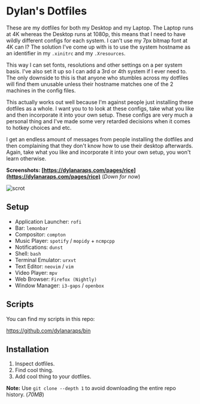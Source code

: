 # Dylan's Dotfiles

These are my dotfiles for both my Desktop and my Laptop. The Laptop runs at 4K whereas the Desktop runs at 1080p, this means that I need to have wildly different configs for each system. I can't use my 7px bitmap font at 4K can I? The solution I've come up with is to use the system hostname as an identifier in my `.xinitrc` and my `.Xresources`.

This way I can set fonts, resolutions and other settings on a per system basis. I've also set it up so I can add a 3rd or 4th system if I ever need to. The only downside to this is that anyone who stumbles across my dotfiles will find them unusable unless their hostname matches one of the 2 machines in the config files.

This actually works out well because I'm against people just installing these dotfiles as a whole. I want you to to look at these configs, take what you like and then incorporate it into your own setup. These configs are very much a personal thing and I've made some very retarded decisions when it comes to hotkey choices and etc.

I get an endless amount of messages from people installing the dotfiles and then complaining that they don't know how to use their desktop afterwards. Again, take what you like and incorporate it into your own setup, you won't learn otherwise.


**Screenshots: [https://dylanaraps.com/pages/rice](https://dylanaraps.com/pages/rice)** (*Down for now*)

![scrot](https://i.imgur.com/AoME7yC.png)


## Setup

- Application Launcher: `rofi`
- Bar: `lemonbar`
- Compositor: `compton`
- Music Player: `spotify` / `mopidy` + `ncmpcpp`
- Notifications: `dunst`
- Shell: `bash`
- Terminal Emulator: `urxvt`
- Text Editor: `neovim` / `vim`
- Video Player: `mpv`
- Web Browser: `Firefox (Nightly)`
- Window Manager: `i3-gaps` / `openbox`


## Scripts

You can find my scripts in this repo:

https://github.com/dylanaraps/bin


## Installation

1. Inspect dotfiles.
2. Find cool thing.
3. Add cool thing to your dotfiles.

**Note:** Use `git clone --depth 1` to avoid downloading the entire repo history. (*70MB*)

